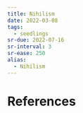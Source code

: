 ```yaml
---
title: Nihilism
date: 2022-03-08
tags:
  - seedlings
sr-due: 2022-07-16
sr-interval: 3
sr-ease: 250
alias:
  - Nihilism
---
```




# References
